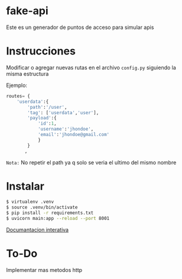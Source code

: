 # fake-api
Este es un generador de puntos de acceso para simular apis

# Instrucciones

Modificar o agregar nuevas rutas en el archivo `config.py` siguiendo la misma estructura

Ejemplo:

```py
routes= {
    'userdata':{
        'path':'/user',
        'tag': ['userdata','user'],
        'payload':{
            'id':1,
            'username':'jhondoe',
            'email':'jhondoe@gmail.com'
            }
        }
       ,
 ```

`Nota:` No repetir el path ya q solo se veria el ultimo del mismo nombre

# Instalar

```bash
$ virtualenv .venv
$ source .venv/bin/activate
$ pip install -r requirements.txt
$ uvicorn main:app --reload --port 8001
```

[Documantacion interativa](http://localhost:8001/docs)

# To-Do
Implementar mas metodos http
